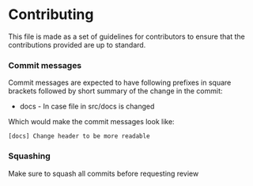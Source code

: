 # Contributing
This file is made as a set of guidelines for contributors to ensure that the contributions provided are up to standard.

### Commit messages
Commit messages are expected to have following prefixes in square brackets followed by short summary of the change in the commit:
- docs - In case file in src/docs is changed
<!-- FIXME: Add more definitions-->

Which would make the commit messages look like:
```
[docs] Change header to be more readable
```

### Squashing
Make sure to squash all commits before requesting review
